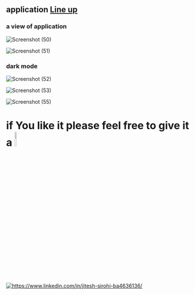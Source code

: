## application [Line up](https://lineup-iota.vercel.app/)

### a view of application

![Screenshot (50)](https://user-images.githubusercontent.com/101583918/179615041-59141e65-5f22-437b-b852-f481a03e82a5.png)

![Screenshot (51)](https://user-images.githubusercontent.com/101583918/179615103-02e3cd52-d288-4c28-960a-ddf6e50d788e.png)

### dark mode

![Screenshot (52)](https://user-images.githubusercontent.com/101583918/179615134-635a7f06-2a96-409b-ba17-019e6829d498.png)

![Screenshot (53)](https://user-images.githubusercontent.com/101583918/179615202-904cb8ba-939f-4122-8926-ea7daaea9b88.png)

![Screenshot (55)](https://user-images.githubusercontent.com/101583918/179615229-70a7aaee-93c1-4c90-9638-914284ea4b2b.png)

# if You like it please feel free to give it a <img src="https://upload.wikimedia.org/wikipedia/commons/thumb/9/99/Star_icon_stylized.svg/512px-Star_icon_stylized.svg.png" width="10%"/>

<a href="https://www.linkedin.com/in/jitesh-sirohi-ba4636136/">
  <img align="center" src="https://img.shields.io/badge/LinkedIn-0077B5?style=for-the-badge&logo=linkedin&logoColor=white" alt="https://www.linkedin.com/in/jitesh-sirohi-ba4636136/" />
